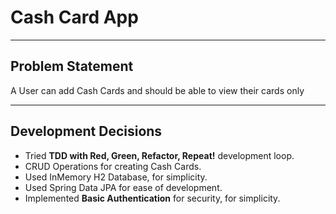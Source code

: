# Cash Card App

---

## Problem Statement
A User can add Cash Cards and should be able to view their cards only

---

## Development Decisions
- Tried **TDD with Red, Green, Refactor, Repeat!** development loop.
- CRUD Operations for creating Cash Cards.
- Used InMemory H2 Database, for simplicity.
- Used Spring Data JPA for ease of development.
- Implemented **Basic Authentication** for security, for simplicity.
